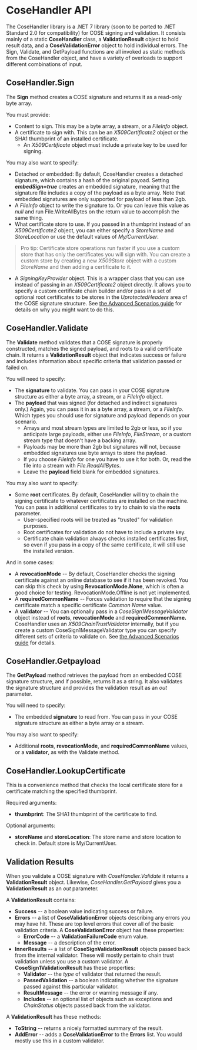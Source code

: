 # CoseHandler API
The CoseHandler library is a .NET 7 library (soon to be ported to .NET Standard 2.0 for compatibility) for COSE signing and validation. It consists mainly of a static **CoseHandler** class, a **ValidationResult** object to hold result data, and a **CoseValidationError** object to hold individual errors. 
The Sign, Validate, and GetPayload functions are all invoked as static methods from the CoseHandler object, and have a variety of overloads to support different combinations of input.

## CoseHandler.Sign 
The **Sign** method creates a COSE signature and returns it as a read-only byte array.

You must provide:
* Content to sign. This may be a byte array, a stream, or a *FileInfo* object.
* A certificate to sign with. This can be an *X509Certificate2* object or the SHA1 thumbprint of an installed certificate.
  * An *X509Certificate* object must include a private key to be used for signing.

You may also want to specify:
* Detached or embedded: By default, CoseHandler creates a detached signature, which contains a hash of the original payoad. Setting ***embedSign=true*** creates an embedded signature, meaning that the signature file includes a copy of the payload as a byte array. Note that embedded signatures are only supported for payload of less than 2gb.
* A *FileInfo* object to write the signature to. Or you can leave this value as *null* and run File.WriteAllBytes on the return value to accomplish the same thing.
* What certificate store to use. If you passed in a thumbprint instead of an *X509Certificate2* object, you can either specify a *StoreName* and *StoreLocation* or use the default values of *My/CurrentUser*.
>Pro tip: Certificate store operations run faster if you use a custom store that has only the certificates you will sign with. You can create a custom store by creating a new *X509Store* object with a custom *StoreName* and then adding a certificate to it.
* A *SigningKeyProvider* object. This is a wrapper class that you can use instead of passing in an *X509Certificate2* object directly. It allows you to specify a custom certificate chain builder and/or pass in a set of optional root certificates to be stores in the *UprotectedHeaders* area of the COSE signature structure. See [the Advanced Scenarios guide](Advanced.md) for details on why you might want to do this.


## CoseHandler.Validate
The **Validate** method validates that a COSE signature is properly constructed, matches the signed payload, and roots to a valid certificate chain. It returns a **ValidationResult** object that indicates success or failure and includes information about specific criteria that validation passed or failed on.

You will need to specify:
* The **signature** to validate. You can pass in your COSE signature structure as either a byte array, a stream, or a *FileInfo* object. 
* The **payload** that was signed (for detached and indirect signatures only.) Again, you can pass it in as a byte array, a stream, or a *FileInfo*. 
Which types you should use for signature and payload depends on your scenario.
  * Arrays and most stream types are limited to 2gb or less, so if you anticipate large payloads, either use *FileInfo*, *FileStream*, or a custom stream type that doesn't have a backing array.
  * Payloads may be more than 2gb but signatures will not, because embedded signatures use byte arrays to store the payload.
  * If you choose *FileInfo* for one you have to use it for both. Or, read the file into a stream with *File.ReadAllBytes*.
  * Leave the **payload** field blank for embedded signatures.

You may also want to specify:
* Some **root** certificates. By default, CoseHandler will try to chain the signing certificate to whatever certificates are installed on the machine. You can pass in additional certificates to try to chain to via the **roots** parameter.
  * User-specified roots will be treated as "trusted" for validation purposes.
  * Root certificates for validation do not have to include a private key.
  * Certificate chain validation always checks installed certificates first, so even if you pass in a copy of the same certificate, it will still use the installed version.

And in some cases:
* A **revocationMode** -- By default, CoseHandler checks the signing certificate against an online database to see if it has been revoked. You can skip this check by using **RevocationMode.None**, which is often a good choice for testing. RevocationMode.Offline is not yet implemented.
* A **requiredCommonName** -- Forces validation to require that the signing certificate match a specific certificate *Common Name* value.
* A **validator** -- You can optionally pass in a *CoseSign1MessageValidator* object instead of **roots**, **revocationMode** and **requiredCommonName.** CoseHandler uses an *X509ChainTrustValidator* internally, but if you create a custom CoseSign1MessageValidator type you can specify different sets of criteria to validate on. See [the Advanced Scenarios guide](Advanced.md) for details.

## CoseHandler.Getpayload
The **GetPayload** method retrieves the payload from an embedded COSE signature structure, and if possible, returns it as a string. It also validates the signature structure and provides the validation result as an *out* parameter. 

You will need to specify:
* The embedded **signature** to read from. You can pass in your COSE signature structure as either a byte array or a stream. 

You may also want to specify:
* Additional **roots**, **revocationMode**, and **requiredCommonName** values, or a **validator**, as with the Validate method.

## CoseHandler.LookupCertificate
This is a convenience method that checks the local certificate store for a certificate matching the specified thumbprint.

Required arguments:
* **thumbprint**: The SHA1 thumbprint of the certificate to find.

Optional arguments:
* **storeName** and **storeLocation**: The store name and store location to check in. Default store is My/CurrentUser.

## Validation Results
When you validate a COSE signature with *CoseHandler.Validate* it returns a **ValidationResult** object. Likewise, *CoseHandler.GetPayload* gives you a **ValidationResult** as an *out* parameter.

A **ValidationResult** contains:
* **Success** -- a boolean value indicating success or failure.
* **Errors** -- a list of **CoseValidationError** objects describing any errors you may have hit. These are top level errors that cover all of the basic validation criteria. A **CoseValidationError** object has these properties:
  * **ErrorCode** -- a **ValidationFailureCode** enum value.
  * **Message** -- a description of the error.
* **InnerResults** -- a list of **CoseSignValidationResult** objects passed back from the internal validator. These will mostly pertain to chain trust validation unless you use a custom validator. A **CoseSign1ValidationResult** has these properties:
  * **Validator** -- the *type* of validator that returned the result.
  * **PassedValidation** -- a boolean indicating whether the signature passed against this particular validator.
  * **ResultMessage** -- the error or warning message if any.
  * **Includes** -- an optional list of objects such as exceptions and *ChainStatus* objects passed back from the validator.

A **ValidationResult** has these methods:
* **ToString** -- returns a nicely formatted summary of the result.
* **AddError** -- adds a **CoseValidationError** to the **Errors** list. You would mostly use this in a custom validator.

